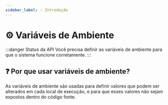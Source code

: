 ```yaml
---
sidebar_label: 💡 Introdução
---
```


# ⚙️ Variáveis de Ambiente

:::danger Status da API
Você precisa definir as variáveis de ambiente para que o sistema funcione
corretamente.
:::

## ❓ Por que usar variáveis de ambiente?

As variáveis de ambiente são usadas para definir valores que podem ser alterados
em cada local de execução, e para que esses valores não sejam expostos dentro
do código fonte.
